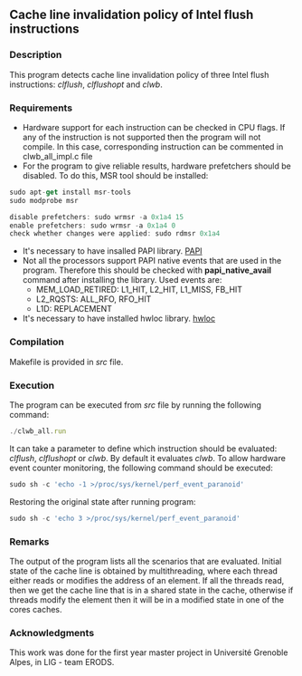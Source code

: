 ## Cache line invalidation policy of Intel flush instructions

### Description
This program detects cache line invalidation policy of three Intel flush instructions: *clflush*, *clflushopt* and *clwb*. 

### Requirements
* Hardware support for each instruction can be checked in CPU flags. If any of the instruction is not supported then the program will not compile. In this case, corresponding instruction can be commented in clwb_all_impl.c file
* For the program to give reliable results, hardware prefetchers should be disabled. To do this, MSR tool should be installed: 
```javascript
sudo apt-get install msr-tools
sudo modprobe msr

disable prefetchers: sudo wrmsr -a 0x1a4 15
enable prefetchers: sudo wrmsr -a 0x1a4 0
check whether changes were applied: sudo rdmsr 0x1a4
```
* It's necessary to have insalled PAPI library. [PAPI](http://icl.cs.utk.edu/papi/)
* Not all the processors support PAPI native events that are used in the program. Therefore this should be checked with **papi_native_avail** command after installing the library. Used events are:
  * MEM_LOAD_RETIRED: L1_HIT, L2_HIT, L1_MISS, FB_HIT
  * L2_RQSTS: ALL_RFO, RFO_HIT
  * L1D: REPLACEMENT
* It's necessary to have installed hwloc library. [hwloc](https://www.open-mpi.org/software/hwloc/v2.0/)

### Compilation
Makefile is provided in *src* file.

### Execution  
The program can be executed from *src* file by running the following command:
```javascript
./clwb_all.run
```
It can take a parameter to define which instruction should be evaluated: *clflush*, *clflushopt* or *clwb*. By default it evaluates *clwb*.
To allow hardware event counter monitoring, the following command should be executed:
```javascript
sudo sh -c 'echo -1 >/proc/sys/kernel/perf_event_paranoid' 
```
Restoring the original state after running program:
```javascript
sudo sh -c 'echo 3 >/proc/sys/kernel/perf_event_paranoid' 
```

### Remarks
The output of the program lists all the scenarios that are evaluated. Initial state of the cache line is obtained by multithreading, where each thread either reads or modifies the address of an element. If all the threads read, then we get the cache line that is in a shared state in the cache, otherwise if threads modify the element then it will be in a modified state in one of the cores caches.

### Acknowledgments
This work was done for the first year master project in Université Grenoble Alpes, in LIG - team ERODS. 



